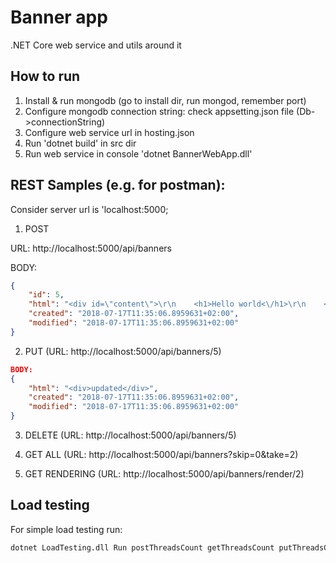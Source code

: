 # Banner app

.NET Core web service and utils around it

## How to run
1. Install & run mongodb (go to install dir, run mongod, remember port)
2. Configure mongodb connection string: check appsetting.json file (Db->connectionString)
3. Configure web service url in hosting.json
4. Run 'dotnet build' in src dir
5. Run web service in console 'dotnet BannerWebApp.dll'


## REST Samples (e.g. for postman):
Consider server url is 'localhost:5000;
1. POST

URL: http://localhost:5000/api/banners

BODY:

```json
{
    "id": 5,
    "html": "<div id=\"content\">\r\n    <h1>Hello world<\/h1>\r\n    <i>Hi everybody<\/i>\r\n<\/div>\r\n<button class=\"download\">Download<\/button>\r\n\r\n\r\n<script src=\"http:\/\/code.jquery.com\/jquery-1.11.2.min.js\"><\/script>\r\n<script>\r\n    $('.download').on('click', function(){\r\n       $('<a \/>').attr({\r\n              download: 'export.html', \r\n              href: \"data:text\/html,\" + $('#content').html() \r\n       })[0].click()\r\n    });\r\n<\/script>",
    "created": "2018-07-17T11:35:06.8959631+02:00",
    "modified": "2018-07-17T11:35:06.8959631+02:00"
}
```

2. PUT (URL: http://localhost:5000/api/banners/5)

``` json
BODY:
{
    "html": "<div>updated</div>",
    "created": "2018-07-17T11:35:06.8959631+02:00",
    "modified": "2018-07-17T11:35:06.8959631+02:00"
}
```

3. DELETE (URL: http://localhost:5000/api/banners/5)

4. GET ALL (URL: http://localhost:5000/api/banners?skip=0&take=2)

6. GET RENDERING (URL: http://localhost:5000/api/banners/render/2)

## Load testing
For simple load testing run:
```cmd
dotnet LoadTesting.dll Run postThreadsCount getThreadsCount putThreadsCount operationsPerSecondForEachThread 
```
